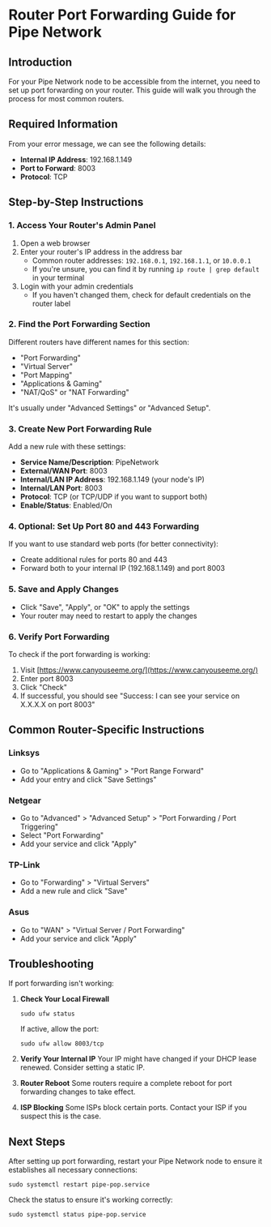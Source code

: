 # Router Port Forwarding Guide for Pipe Network

## Introduction

For your Pipe Network node to be accessible from the internet, you need to set up port forwarding on your router. This guide will walk you through the process for most common routers.

## Required Information

From your error message, we can see the following details:
- **Internal IP Address**: 192.168.1.149
- **Port to Forward**: 8003
- **Protocol**: TCP

## Step-by-Step Instructions

### 1. Access Your Router's Admin Panel

1. Open a web browser
2. Enter your router's IP address in the address bar
   - Common router addresses: `192.168.0.1`, `192.168.1.1`, or `10.0.0.1`
   - If you're unsure, you can find it by running `ip route | grep default` in your terminal
3. Login with your admin credentials
   - If you haven't changed them, check for default credentials on the router label

### 2. Find the Port Forwarding Section

Different routers have different names for this section:
- "Port Forwarding"
- "Virtual Server"
- "Port Mapping"
- "Applications & Gaming"
- "NAT/QoS" or "NAT Forwarding"

It's usually under "Advanced Settings" or "Advanced Setup".

### 3. Create New Port Forwarding Rule

Add a new rule with these settings:
- **Service Name/Description**: PipeNetwork
- **External/WAN Port**: 8003
- **Internal/LAN IP Address**: 192.168.1.149 (your node's IP)
- **Internal/LAN Port**: 8003
- **Protocol**: TCP (or TCP/UDP if you want to support both)
- **Enable/Status**: Enabled/On

### 4. Optional: Set Up Port 80 and 443 Forwarding

If you want to use standard web ports (for better connectivity):
- Create additional rules for ports 80 and 443
- Forward both to your internal IP (192.168.1.149) and port 8003

### 5. Save and Apply Changes

- Click "Save", "Apply", or "OK" to apply the settings
- Your router may need to restart to apply the changes

### 6. Verify Port Forwarding

To check if the port forwarding is working:
1. Visit [https://www.canyouseeme.org/](https://www.canyouseeme.org/)
2. Enter port 8003
3. Click "Check"
4. If successful, you should see "Success: I can see your service on X.X.X.X on port 8003"

## Common Router-Specific Instructions

### Linksys
- Go to "Applications & Gaming" > "Port Range Forward"
- Add your entry and click "Save Settings"

### Netgear
- Go to "Advanced" > "Advanced Setup" > "Port Forwarding / Port Triggering"
- Select "Port Forwarding"
- Add your service and click "Apply"

### TP-Link
- Go to "Forwarding" > "Virtual Servers"
- Add a new rule and click "Save"

### Asus
- Go to "WAN" > "Virtual Server / Port Forwarding"
- Add your service and click "Apply"

## Troubleshooting

If port forwarding isn't working:

1. **Check Your Local Firewall**
   ```
   sudo ufw status
   ```
   If active, allow the port:
   ```
   sudo ufw allow 8003/tcp
   ```

2. **Verify Your Internal IP**
   Your IP might have changed if your DHCP lease renewed. Consider setting a static IP.

3. **Router Reboot**
   Some routers require a complete reboot for port forwarding changes to take effect.

4. **ISP Blocking**
   Some ISPs block certain ports. Contact your ISP if you suspect this is the case.

## Next Steps

After setting up port forwarding, restart your Pipe Network node to ensure it establishes all necessary connections:

```
sudo systemctl restart pipe-pop.service
```

Check the status to ensure it's working correctly:

```
sudo systemctl status pipe-pop.service
``` 